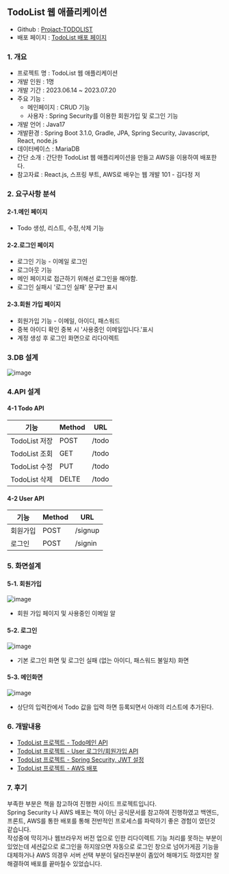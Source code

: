 ## TodoList 웹 애플리케이션

-   Github : [Projact-TODOLIST](https://github.com/roalwh/Projact-TODOLIST)
-   배포 페이지 : [TodoList 배포 페이지](http://ec2-43-202-189-205.ap-northeast-2.compute.amazonaws.com)

### 1\. 개요

-   프로젝트 명 : TodoList 웹 애플리케이션
-   개발 인원 : 1명
-   개발 기간 : 2023.06.14 ~ 2023.07.20
-   주요 기능 :
    -   메인페이지 : CRUD 기능
    -   사용자 : Spring Security를 이용한 회원가입 및 로그인 기능
-   개발 언어 : Java17
-   개발환경 : Spring Boot 3.1.0, Gradle, JPA, Spring Security, Javascript, React, node.js
-   데이터베이스 : MariaDB
-   간단 소개 : 간단한 TodoList 웹 애플리케이션을 만들고 AWS을 이용하여 배포한다.
-   참고자료 : React.js, 스프링 부트, AWS로 배우는 웹 개발 101 - 김다정 저

### 2\. 요구사항 분석

#### 2-1.메인 페이지

-   Todo 생성, 리스트, 수정,삭제 기능

#### 2-2.로그인 페이지

-   로그인 기능 - 이메일 로그인
-   로그아웃 기능
-   메인 페이지로 접근하기 위해선 로그인을 해야함.
-   로그인 실패시 '로그인 실패' 문구만 표시

#### 2-3.회원 가입 페이지

-   회원가입 기능 - 이메일, 아이디, 패스워드
-   중복 아이디 확인 중복 시 '사용중인 이메일입니다.'표시
-   계정 생성 후 로그인 화면으로 리다이렉트

### 3.DB 설계

![image](https://github.com/roalwh/Projact-TODOLIST/assets/83705507/b84430ca-14d5-4b6e-a954-a6a5eac29879)


### 4.API 설계

#### 4-1 Todo API

| 기능 | Method | URL |
| --- | --- | --- |
| TodoList 저장 | POST | /todo |
| TodoList 조회 | GET | /todo |
| TodoList 수정 | PUT | /todo |
| TodoList 삭제 | DELTE | /todo |

#### 4-2 User API

| 기능 | Method | URL |
| --- | --- | --- |
| 회원가입 | POST | /signup |
| 로그인 | POST | /signin |

### 5\. 화면설계

#### 5-1. 회원가입

![image](https://github.com/roalwh/Projact-TODOLIST/assets/83705507/0638bc8f-265c-4692-bd67-6805bc69291c)


-   회원 가입 페이지 및 사용중인 이메일 알

#### 5-2. 로그인

![image](https://github.com/roalwh/Projact-TODOLIST/assets/83705507/b4750829-dff9-471c-8648-665de746b9ea)


-   기본 로그인 화면 및 로그인 실패 (없는 아이디, 패스워드 불일치) 화면

#### 5-3. 메인화면

![image](https://github.com/roalwh/Projact-TODOLIST/assets/83705507/894bef94-fb16-4142-983d-23d2c29c6866)


-   상단의 입력칸에서 Todo 값을 입력 하면 등록되면서 아래의 리스트에 추가된다.

### 6\. 개발내용

-   [TodoList 프로젝트 - Todo메인 API](https://roalwh.tistory.com/32)
-   [TodoList 프로젝트 - User 로그인/회원가입 API](https://roalwh.tistory.com/33)
-   [TodoList 프로젝트 - Spring Security, JWT 설정](https://roalwh.tistory.com/36)
-   [TodoList 프로젝트 - AWS 배포](https://roalwh.tistory.com/35)

### 7\. 후기

부족한 부분은 책을 참고하여 진행한 사이드 프로젝트입니다.  
Spring Security 나 AWS 배포는 책이 아닌 공식문서를 참고하여 진행하였고 백엔드, 프론트, AWS를 통한 배포를 통해 전반적인 프로세스를 파락하기 좋은 경험이 였던것 같습니다.  
작성중에 막히거나 웹브라우저 버전 업으로 인한 리다이렉트 기능 처리를 못하는 부분이 있었는데 세션값으로 로그인을 하지않으면 자동으로 로그인 창으로 넘어가게끔 기능을 대체하거나 AWS 의경우 서버 선택 부분이 달라진부분이 좀있어 해매기도 하였지만 잘 해결하여 배포를 끝마칠수 있었습니다.
